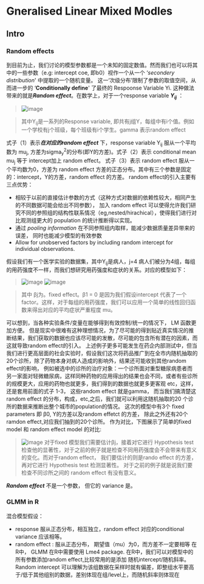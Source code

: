 # Gneralised Linear Mixed Modles

## Intro
### Random effects
到目前为止，我们讨论的模型参数都是一个未知的固定数值。然而我们也可以将其中的一些参数（e.g: intercept coe, 即b0）视作一个从一个 ‘*secondery distribution*' 中提取的一个随机变量。 这一‘次级分布’限制了参数的取值空间，从而进一步的
‘**Conditionally define**' 了最终的 Respoonse Variable Yi. 这种做法带来的就是***Random effect***。在数学上，对于一个response variable ***Y<sub>i</sub><sub>j</sub>*** ：
  >![image](https://user-images.githubusercontent.com/89850899/159179224-82d7aab3-bac9-4b88-90c9-b4761098dbe9.png)

>其中Y<sub>i</sub><sub>j</sub>是一系列的Response variable, 即共有j组Y，每组中有i个值。例如一个学校有j个班级，每个班级有i个学生。gamma 表示random effect

式子（1）表示***在对应的random effect*** 下，response variable Y<sub>i</sub><sub>j</sub> 服从一个平均数为 mu<sub>j</sub>, 方差为sigma<sub>y</sub><sup>2</sup>的分布(即Y的方差)。式子（2）表示 conditional mean mu<sub>j</sub> 等于 intercept加上 random effect。 式子（3）表示 random effect 服从一个平均数为0，方差为 random effect 方差的正态分布。其中有三个参数是固定的：intercept，Y的方差，random effect 的方差。
random effect的引入主要有三点优势：
- 相较于以前的直接估计参数的方式（这种方式对数据的依赖性较大，相同产生的不同数据可能会给出不同参数）， 加入 random effect 可以使得允许我们研究不同的参照组的结构性联系情况（eg,nested/hirachical），使得我们进行对比观测组更大的 population 的统计推断得以实现。
- 通过 *pooling information* 在不同参照组内取样，能减少数据质量差异带来的误差， 同时也能减少模型的有效参数
- Allow for unobserved factors by including random intercept for individual observations.

假设我们有一个医学实验的数据集，其中Y<sub>i</sub><sub>j</sub>是病人，j=4 病人们被分为4组，每组的用药强度不一样，而我们想研究用药强度和症状的关系。对应的模型如下：
>![image](https://user-images.githubusercontent.com/89850899/159235182-9c371616-4e0d-455e-a6ef-776a0de5bbbf.png)
![image](https://user-images.githubusercontent.com/89850899/159235211-42307d21-922e-4d2f-8436-a8be2cd2abfb.png)

>其中 βj为。fixed effect。β1 = 0 是因为我们假设intercept 代表了一个factor。这样，对于每组的用药强度，我们可以应用一个简单的线性回归函数来得出对应的平均症状严重程度 mu。

可以想到，当各种实验条件/变量在能够得到有效控制/统一的情况下， LM 函数更加方便。 但是现实中很难有这种理想情况，为了尽可能的得到贴近真实情况的推断结果，我们获取的数据也应该尽可能的发散，尽可能的包含所有潜在的因素，而这就导致random effect的引入。 上述例子更多可能发生在药企内部测试中，但当我们进行更高层面的社会实验时，假设我们这次将药品推广到在全市内随机抽取的20个诊所，除了药物本身对病人造成的影响外，结果还可能收到其他random effect的影响， 例如被选中的诊所的治疗对象：一个诊所面对重型糖尿病患者而另一家面对轻微糖尿病，这样同种药物的应用得出的结果也会不同，或者有些诊所的规模更大，应用的药物也就更多，我们得到的数据也就更多更客观 etc，这样，还是套用前面的式子 1-3， 这些random effect 就是gamma， 而当我们搞清楚这random effect 的分布，构成，etc,之后，我们就可以利用这随机抽取的20 个诊所的数据来推断出整个城市的population的情况。 这次的模型中有3个 fixed parameters 即 β0, Y的方差以及random effetct 的方差， 除此之外还有20个ramdon effect,对应我们抽到的20个诊所。
作为对比，下图展示了简单的fixed model 和 random effect model 的对比:
> ![image](https://user-images.githubusercontent.com/89850899/159258976-59faca42-3bb4-4500-a1a1-eeb5b3420753.png)
对于fixed 模型我们需要估计βj，接着对它进行 Hypothesis test 检查他的显著性，对于之前的例子就是检查不同用药强度会不会带来有意义的变化。而对于random effect， 我们要估计的则是rando effect 的方差，再对它进行 Hypothesis test 检测显著性。 对于之前的例子就是说我们要检查不同诊所之间的 random effect 有没有意义。

***Random effect*** 不是一个参数， 但它的 variance 是。

### GLMM in R
混合模型假设：
- response 服从正态分布，相互独立，random effect 对应的conditional variance 应该相等。
- random effect : 服从正态分布， 期望值（mu）为0，而方差不一定要相等
在R中，
GLMM 在R中需要使用 Lme4 package. 在R中，我们可以对模型中的所有参数添加random effect,比较常用的是添加 随机intercept/随机斜率。 Random intercept 可以理解为该组数据在采样时就有偏差，即整组水平要高于/低于其他组别的数据，差别体现在组/level上，而随机斜率则体现在


